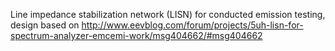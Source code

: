 Line impedance stabilization network (LISN) for conducted emission testing, design based on 
http://www.eevblog.com/forum/projects/5uh-lisn-for-spectrum-analyzer-emcemi-work/msg404662/#msg404662

